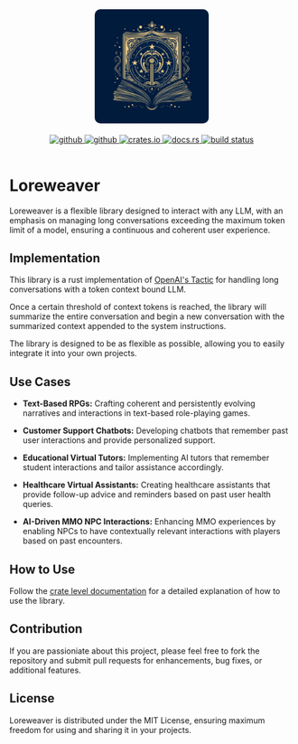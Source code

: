 <div align="center">
    <img src="./assets/loreweaver-logo.png" width="40%" style="border-radius: 10px;">
  <br></br>

  <a href="https://github.com/snowmead/loreweaver">
    <img alt="github" src="https://img.shields.io/badge/maintenance%20status-actively%20developed-brightgreen?style=for-the-badge&labelColor=555555&logo=github" height="20">
  </a>
  <a href="https://github.com/snowmead/loreweaver">
    <img alt="github" src="https://img.shields.io/badge/github-snowmead/loreweaver-8da0cb?style=for-the-badge&labelColor=555555&logo=github" height="20">
  </a>
  <a href="https://crates.io/crates/loreweaver">
    <img alt="crates.io" src="https://img.shields.io/crates/v/loreweaver.svg?style=for-the-badge&color=fc8d62&logo=rust" height="20">
  </a>
  <a href="https://docs.rs/loreweaver">
    <img alt="docs.rs" src="https://img.shields.io/badge/docs.rs-loreweaver-66c2a5?style=for-the-badge&labelColor=555555&logo=docs.rs" height="20">
  </a>
  <a href="https://github.com/snowmead/loreweaver/actions?query=branch%3Amain">
    <img alt="build status" src="https://img.shields.io/github/actions/workflow/status/snowmead/loreweaver/rust.yml?branch=main&style=for-the-badge" height="20">
  </a>
  <br></br>
</div>

# Loreweaver

Loreweaver is a flexible library designed to interact with any LLM, with an emphasis on managing long conversations exceeding the maximum token limit of a model, ensuring a continuous and coherent user experience.

## Implementation

This library is a rust implementation of [OpenAI's Tactic](https://platform.openai.com/docs/guides/gpt-best-practices/tactic-for-dialogue-applications-that-require-very-long-conversations-summarize-or-filter-previous-dialogue) for handling long conversations with a token context bound LLM.

Once a certain threshold of context tokens is reached, the library will summarize the entire conversation and begin a new conversation with the summarized context appended to the system instructions.

The library is designed to be as flexible as possible, allowing you to easily integrate it into your own projects.

## Use Cases

- **Text-Based RPGs:** Crafting coherent and persistently evolving narratives and interactions in text-based role-playing games.

- **Customer Support Chatbots:** Developing chatbots that remember past user interactions and provide personalized support.

- **Educational Virtual Tutors:** Implementing AI tutors that remember student interactions and tailor assistance accordingly.

- **Healthcare Virtual Assistants:** Creating healthcare assistants that provide follow-up advice and reminders based on past user health queries.

- **AI-Driven MMO NPC Interactions:** Enhancing MMO experiences by enabling NPCs to have contextually relevant interactions with players based on past encounters.

## How to Use

Follow the [crate level documentation](https://docs.rs/loreweaver/latest/loreweaver/) for a detailed explanation of how to use the library.

## Contribution

If you are passioniate about this project, please feel free to fork the repository and submit pull requests for enhancements, bug fixes, or additional features.

## License

Loreweaver is distributed under the MIT License, ensuring maximum freedom for using and sharing it in your projects.
